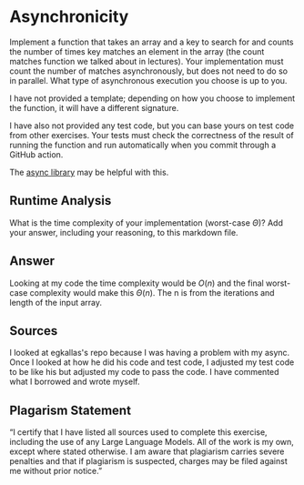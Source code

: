 # Asynchronicity

Implement a function that takes an array and a key to search for and counts the
number of times key matches an element in the array (the count matches function
we talked about in lectures). Your implementation must count the number of
matches asynchronously, but does not need to do so in parallel. What type of
asynchronous execution you choose is up to you.

I have not provided a template; depending on how you choose to implement the
function, it will have a different signature.

I have also not provided any test code, but you can base yours on test code from
other exercises. Your tests must check the correctness of the result of running
the function and run automatically when you commit through a GitHub action.

The [async library](https://caolan.github.io/async/v3/) may be helpful with
this.

## Runtime Analysis

What is the time complexity of your implementation (worst-case $\Theta$)? Add
your answer, including your reasoning, to this markdown file.


## Answer 
Looking at my code the time complexity would be $O(n)$ and the final worst-case complexity would make this $\Theta(n)$. The n is from the iterations and length of the input array. 

## Sources
I looked at egkallas's repo because I was having a problem with my async. Once I looked at how he did his code and test code, I adjusted my test code to be like his but adjusted my code to pass the code. I have commented what I borrowed and wrote myself. 

## Plagarism Statement
“I certify that I have listed all sources used to complete this exercise, including the use of any Large Language Models. All of the work is my own, except where stated otherwise. I am aware that plagiarism carries severe penalties and that if plagiarism is suspected, charges may be filed against me without prior notice.”
